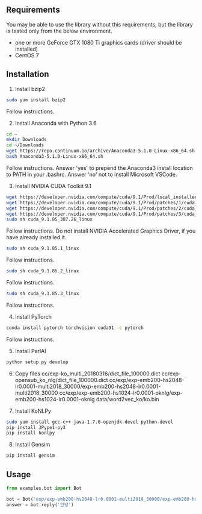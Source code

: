 ## Requirements
You may be able to use the library without this requirements, but the library is tested only from the below environment.
- one or more GeForce GTX 1080 Ti graphics cards (driver should be installed)
- CentOS 7

## Installation
1. Install bzip2
```bash
sudo yum install bzip2
```
Follow instructions.

2. Install Anaconda with Python 3.6
```bash
cd ~
mkdir Downloads
cd ~/Downloads
wget https://repo.continuum.io/archive/Anaconda3-5.1.0-Linux-x86_64.sh
bash Anaconda3-5.1.0-Linux-x86_64.sh
```
Follow instructions.
Answer 'yes' to prepend the Anaconda3 install location to PATH in your .bashrc.
Answer 'no' not to install Microsoft VSCode.

3. Install NVIDIA CUDA Toolkit 9.1
```bash
wget https://developer.nvidia.com/compute/cuda/9.1/Prod/local_installers/cuda_9.1.85_387.26_linux
wget https://developer.nvidia.com/compute/cuda/9.1/Prod/patches/1/cuda_9.1.85.1_linux
wget https://developer.nvidia.com/compute/cuda/9.1/Prod/patches/2/cuda_9.1.85.2_linux
wget https://developer.nvidia.com/compute/cuda/9.1/Prod/patches/3/cuda_9.1.85.3_linux
sudo sh cuda_9.1.85_387.26_linux
```
Follow instructions.
Do not install NVIDIA Accelerated Graphics Driver, if you have already installed it.
```bash
sudo sh cuda_9.1.85.1_linux
```
Follow instructions.
```bash
sudo sh cuda_9.1.85.2_linux
```
Follow instructions.
```bash
sudo sh cuda_9.1.85.3_linux
```
Follow instructions.

4. Install PyTorch
```bash
conda install pytorch torchvision cuda91 -c pytorch
```
Follow instructions.

5. Install ParlAI
```bash
python setup.py develop
```
6. Copy files
cc/exp-ko_multi_20180316/dict_file_100000.dict
cc/exp-opensub_ko_nlg/dict_file_100000.dict
cc/exp/exp-emb200-hs2048-lr0.0001-multi2018_30000/exp-emb200-hs2048-lr0.0001-multi2018_30000
cc/exp/exp-emb200-hs1024-lr0.0001-oknlg/exp-emb200-hs1024-lr0.0001-oknlg
data/word2vec_ko/ko.bin

7. Install KoNLPy
```bash
sudo yum install gcc-c++ java-1.7.0-openjdk-devel python-devel
pip install JPype1-py3
pip install konlpy
```

8. Install Gensim
```bash
pip install gensim
```

## Usage
```python
from examples.bot import Bot

bot = Bot('exp/exp-emb200-hs2048-lr0.0001-multi2018_30000/exp-emb200-hs2048-lr0.0001-multi2018_30000', 'exp-ko_multi_20180316/dict_file_100000.dict', True)
answer = bot.reply('안녕')
```
